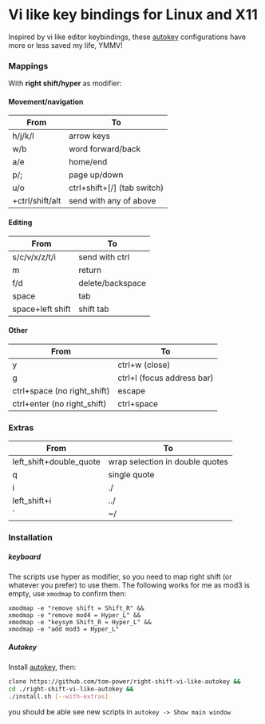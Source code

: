 # Vi like key bindings for Linux and X11

Inspired by vi like editor keybindings, these [autokey](https://github.com/autokey/autokey) configurations have more or less saved my life, YMMV!

### Mappings

With **right shift/hyper** as modifier:

#### Movement/navigation

| From            | To                           |
| --------------- | ---------------------------- |
| h/j/k/l         | arrow keys                   |
| w/b             | word forward/back            |
| a/e             | home/end                     |
| p/;             | page up/down                 |
| u/o             | ctrl+shift+\[/] (tab switch) |
| +ctrl/shift/alt | send with any of above       |

#### Editing

| From             | To               |
| ---------------- | ---------------- |
| s/c/v/x/z/t/i    | send with ctrl   |
| m                | return           |
| f/d              | delete/backspace |
| space            | tab              |
| space+left shift | shift tab        |

#### Other

| From                        | To                         |
| --------------------------- | -------------------------- |
| y                           | ctrl+w (close)             |
| g                           | ctrl+l (focus address bar) |
| ctrl+space (no right_shift) | escape                     |
| ctrl+enter (no right_shift) | ctrl+space                 |

### Extras

| From                    | To                              |
| ----------------------- | ------------------------------- |
| left_shift+double_quote | wrap selection in double quotes |
| q                       | single quote                    |
| i                       | ./                              |
| left_shift+i            | ../                             |
| \`                      | ~/                              |

### Installation

##### keyboard

The scripts use hyper as modifier, so you need to map right shift (or whatever you prefer) to use them. The following works for me as mod3 is empty, use `xmodmap` to confirm then:

```shell
xmodmap -e "remove shift = Shift_R" &&
xmodmap -e "remove mod4 = Hyper_L" &&
xmodmap -e "keysym Shift_R = Hyper_L" &&
xmodmap -e "add mod3 = Hyper_L"
```

##### Autokey

Install [autokey](https://github.com/autokey/autokey), then:

```bash
clone https://github.com/tom-power/right-shift-vi-like-autokey &&
cd ./right-shift-vi-like-autokey &&
./install.sh [--with-extras]
```

you should be able see new scripts in `autokey -> Show main window`
